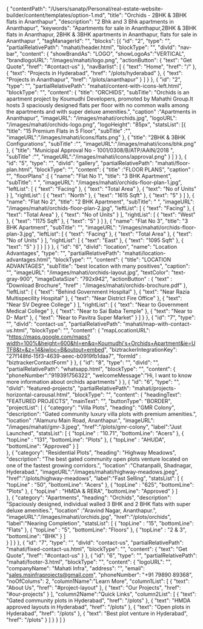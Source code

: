 {
  "contentPath": "/Users/sanatp/Personal/real-estate-website-builder/content/templates/option-1.md",
  "title": "Orchids - 2BHK & 3BHK flats in Ananthapur",
  "description": "2 Bhk and 3 Bhk apartments in Ananthapur",
  "keywords": "Apartments for sale in Ananthapur,2BHK & 3BHK flats in Ananthapur, 2BHK & 3BHK apartments in Ananthapur, flats for sale in Ananthapur ",
  "tagManagerId": "",
  "blocks": [{
      "id": "2",
      "type": "",
      "partialRelativePath": "mahati/header.html",
      "blockType": "",
      "divId": "nav-bar",
      "content": {
        "showBrandAs": "LOGO",
        "showLogoAs":"VERTICAL",
        "brandlogoURL": "/images/mahati/logo.png",
        "actionButton": {
            "text": "Get Quote",
            "href": "#contact-us"
        },
        "navBarlist": [
          {
            "text": "Home",
            "href": "/"
          },
          {
            "text": "Projects in Hyderabad",
            "href": "/plots/hyderabad"
          },
          {
            "text": "Projects in Ananthapur",
            "href": "/plots/ananthapur"
          }
        ]
      }
    },
    {
      "id": "2",
      "type": "",
      "partialRelativePath": "mahati/content-with-icons-left.html",
      "blockType": "",
      "content": {
        "title": "ORCHIDS",
        "subTitle": "Orchids is an apartment project by Koumudhi Developers, promoted by Mahathi Group.It hosts 3 spaciously designed flats per floor with no common walls among the apartments and with super deluxe amenities.",
        "caption" :"Apartments in Ananthapur",
        "imageURL": "/images/mahati/orchids.jpg",
        "logoURL": "/images/mahati/orchids-logo.png",
        "logoHeight": "85px",
        "statsList": [{
            "title": "15 Premium Flats in 5 Floor",
            "subTitle" :"",
            "imageURL":"/images/mahati/icons/flats.png"
          },
          {
            "title": "2BHK & 3BHK Configurations",
            "subTitle" :"",
           "imageURL":"/images/mahati/icons/bhk.png"
          },
          {
            "title": "Municipal Approval No - 1001/0308/B/ATP/AAIN/2018 ",
            "subTitle" :"",
            "imageURL":"/images/mahati/icons/approval.png"
          }
        ]
      }
    },
    {
      "id": "5",
      "type": "",
      "divId": "gallery",
      "partialRelativePath": "mahati/floor-plan.html",
      "blockType": "",
      "content": {
        "title" :"FLOOR PLANS",
        "caption" : "",
        "floorPlans" :[
          {
            "name": "Flat No 1",
            "title": "3 BHK Apartment",
            "subTitle": "  ",
            "imageURL": "/images/mahati/orchids-floor-plan-1.jpg",
            "leftList": [
              {
                "text": "Facing"
              },
              {
                "text": "Total Area"
              },
              {
                "text": "No of Units"
              }
            ],
            "rightList": [
              {
                "text": "North"
              },
              {
                "text": "1615 Sqft"
              },
              {
                "text": "5"
              }
            ]
          },
          {
            "name": "Flat No 2",
            "title": "2 BHK Apartment",
            "subTitle": " ",
            "imageURL": "/images/mahati/orchids-floor-plan-2.jpg",
            "leftList": [
              {
                "text": "Facing"
              },
              {
                "text": "Total Area"
              },
              {
                "text": "No of Units"
              }
            ],
            "rightList": [
              {
                "text": "West"
              },
              {
                "text": "1175 Sqft"
              },
              {
                "text": "5"
              }
            ]
          },
          {
            "name": "Flat No 3",
            "title": "3 BHK Apartment",
            "subTitle": "",
            "imageURL": "/images/mahati/orchids-floor-plan-3.jpg",
            "leftList": [
              {
               "text": "Facing"
              },
              {
                "text": "Total Area"
              },
              {
                "text": "No of Units"
              }
            ],
            "rightList": [
              {
                "text": "East"
              },
              {
                "text": "1095 Sqft"
              },
              {
                "text": "5"
              }
            ]
          }
        ]
      }
    },
    {
      "id": "6",
      "divId": "location",
      "name": "Location Advantages",
      "type": "",
      "partialRelativePath": "mahati/location-advantages.html",
      "blockType": "",
      "content": {
        "title": "LOCATION ADVANTAGES",
        "subTitle": "best location with many positives",
        "caption": "",
        "imageURL": "/images/mahati/orchids-layout.jpg",
        "textColor": "text-gray-900",
        "imageDataSize": "792x942",
        "actionButton" : {
          "text" : "Download Brochure",
          "href" : "/images/mahati/orchids-brochure.pdf"
        },
        "leftList": [
          {
            "text": "Behind Government Hospital"
          },
          {
            "text": "Near Razia Multispecility Hospital"
          },
            {
            "text": "Near District Fire Office"
          },
          {
            "text": "Near SV Degree College"
          }
         ],
         "rightList": [
          {
            "text": "Near to Government Medical College"
          },
          {
            "text": "Near to Sai Baba Temple"
          },
           {
            "text": "Near to D- Mart"
          },
          {
            "text": "Near to Pavitra Super Market"
          }
         ]
      }
    },
    {
      "id": "7",
      "type": "",
      "divId": "contact-us",
      "partialRelativePath": "mahati/map-with-contact-us.html",
      "blockType": "",
      "content": {
        "mapLocationURL": "https://maps.google.com/maps?width=100%&height=600&hl=en&q=Koumudhi's+Orchids+Apartment&ie=UTF8&t=&z=14&iwloc=B&output=embed",
        "biztrackerIntegrationKey": "27f148fd-15f3-4639-aeec-b0919fb1daa7",
        "formId" : "biztrackerContactForm"
      }
    },
    {
      "id": "8",
      "type": "",
      "divId": "",
      "partialRelativePath": "whatsapp.html",
      "blockType": "",
      "content": {
        "phoneNumber":"919391756322",
        "welcomeMessage":"Hi, I want to know more information about orchids apartments"
      }
    },
    {
      "id": "6",
      "type": "",
      "divId": "featured-projects",
      "partialRelativePath": "mahati/projects-horizontal-carousal.html",
      "blockType": "",
      "content": {
        "headingText": "FEATURED PROJECTS",
        "mainText": "",
        "buttonType": "BORDER",
        "projectList": [
          {
            "category": "Villa Plots",
            "heading": "GMR Colony",
            "description": "Gated community luxury villa plots with premium amenities.",
            "location" :"Alamuru Main Road, Ananthapur.",
            "imageURL": "/images/mahati/gmr-3.jpeg",
            "href":"/plots/gmr-colony",
            "label":"Just Launched",
            "statsList": [
              {
                "topLine" : "10.71",
                "bottomLine": "Acers"
              },
              {
                "topLine" : "131",
                "bottomLine": "Plots"
              },
              {
                "topLine" : "AHUDA",
                "bottomLine": "Approved"
              }
            ]  
          },
          {
            "category": "Residential Plots",
            "heading": "Highway Meadows",
            "description": "The best gated community open plots venture located on one of the fastest growing corridors.",
            "location" :"Chatanpalli, Shadnagar, Hyderabad.",
            "imageURL":"/images/mahati/highway-meadows.jpeg",
            "href":"/plots/highway-meadows",
            "label":"Fast Selling",
            "statsList": [
              {
                "topLine" : "50",
                "bottomLine": "Acers"
              },
              {
                "topLine" : "625",
                "bottomLine": "Plots"
              },
                {
                "topLine" : "HMDA & RERA",
                "bottomLine": "Approved"
              }
            ]          
          },
          {
            "category": "Apartments",
            "heading": "Orchids",
            "description": "Spaciously designed, individual walled 3 BHK and 2 BHK flats with super deluxe amenities.",
            "location" :"Aravind Nagar, Ananthapur.",
            "imageURL":"/images/mahati/orchids.jpg",
            "href":"/plots/orchids",
            "label":"Nearing Completion",
            "statsList": [
              {
                "topLine" : "15",
                "bottomLine": "Flats"
              },
              {
                "topLine" : "5",
                "bottomLine": "Floors"
              },
              {
                "topLine" : "2 & 3",
                "bottomLine": "BHK"
              }
            ]  
          }
        ]
      }
    },
    {
      "id": "7",
      "type": "",
      "divId": "contact-us",
      "partialRelativePath": "mahati/fixed-contact-us.html",
      "blockType": "",
      "content": {
        "text": "Get Quote",
        "href": "#contact-us"
      }
    },
    {
      "id": "6",
      "type": "",
      "partialRelativePath": "mahati/footer-3.html",
      "blockType": "",
      "content": {
        "logoURL": "",
        "companyName": "Mahati Infra",
        "address": "",
        "email": "sales.msinfraprojects@gmail.com",
        "phoneNumber": "+91 79890 89368",
        "noOfColums": 2,
        "column1Name":"Learn More",
        "column1List": [
        {
            "text": "About Us",
            "href": "#project-layout"
          },
          {
            "text": "Our Projects",
            "href": "#our-projects"
          }
        ],
        "column2Name":"Quick Links",
        "column2List": [
          {
            "text": "Gated community plots in Hyderabad",
            "href": "/plots"
          },
          {
            "text": "HMDA approved layouts in Hyderabad",
            "href": "/plots"
          },
          {
            "text": "Open plots in Hyderabad",
            "href": "/plots"
          },
          {
            "text": "Best plot venture in Hyderabad",
            "href": "/plots"
          }
        ]
      }
    }
  ]
}
